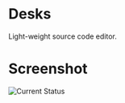 # Desks
Light-weight source code editor.

# Screenshot
![Current Status](https://github.com/svr8/Desks/blob/master/Screenshots/Screenshot.PNG)
